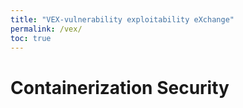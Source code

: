 ```yaml
---
title: "VEX-vulnerability exploitability eXchange"
permalink: /vex/
toc: true
---
```


# Containerization Security


